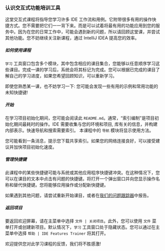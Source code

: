 
### 认识交互式功能培训工具

这堂交互式课程将指导您学习许多 IDE 工作流和用例。它附带很多有用的操作快捷方式。您不需要把它们一一背下来。而是可以试着将最有用的功能应用到您的服务中。因为在您的日常工作中，可能会遇到新的问题，所以请回顾这堂课，并尝试其他功能。您不妨继续关注新课程，通过 IntelliJ IDEA 提高您的效率。

##### 如何使用课程

`学习` 工具窗口包含多个模块，其中包含相应的课目集合，您能够以任意顺序学习这些课目。完成一课的学习后，系统会将其标记为完成。您可以根据已完成的课目了解自己的学习进度，如果您希望回顾知识，可以重新学习。

即使您熟悉某一课，也不妨学习一下: 您可能会发现一些有用的示例和常用功能的未知快捷键!

##### 开始

在学习项目初始化期间，您可能会阅读此 `README.md`。通常，“索引编制”是项目初始化期间最耗时的操作。IDE 需要收集与您的环境和项目, 库有关的信息，并构建内部表示。快速导航和搜索需要索引。 本课程中的 `导航` 模块将显示使用方法。

您可能看到一条消息，提示您下载共享索引。如果您的网络连接良好，可以接受建议并加快项目初始化速度。

##### 管理快捷键

此课程中的某些快捷键可能与系统或其他应用程序快捷键冲突。在这种情况下，您可以在课目的文本中点击有问题的快捷键。将打开一个弹出窗口并向您显示操作名称和替代快捷键。您将能够应用操作或分配新快捷键。

如果遇到其他问题，请尝试重新开始课目，或者在[我们的问题跟踪器](https://youtrack.jetbrains.com/issues/IFT)中报告。

##### 返回项目

要返回欢迎屏幕，请在主菜单中选择 `文件 | 关闭项目`。此外，您可以使用 `文件` 菜单打开或创建新项目。默认情况下，`学习` 工具窗口处于隐藏状态。您可以通过在主菜单中选择 `帮助 | IDE Features Trainer` 将其打开。

欢迎提供您对此学习课程的反馈，我们将不胜感激!
  